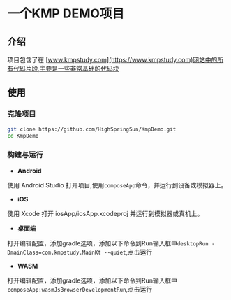 # 一个KMP DEMO项目

## 介绍

项目包含了在 [www.kmpstudy.com](https://www.kmpstudy.com)网站中的所有代码片段,主要是一些非常基础的代码块

## 使用

### 克隆项目

```bash
git clone https://github.com/HighSpringSun/KmpDemo.git
cd KmpDemo
```

### 构建与运行

* **Android**

使用 Android Studio 打开项目,使用`composeApp`命令，并运行到设备或模拟器上。

* **iOS**

使用 Xcode 打开 iosApp/iosApp.xcodeproj 并运行到模拟器或真机上。

* **桌面端**

打开编辑配置，添加gradle选项，添加以下命令到Run输入框中`desktopRun -DmainClass=com.kmpstudy.MainKt --quiet`,点击运行

* **WASM**

打开编辑配置，添加gradle选项，添加以下命令到Run输入框中`composeApp:wasmJsBrowserDevelopmentRun`,点击运行